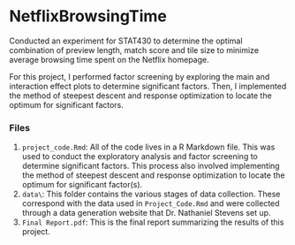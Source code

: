 # NetflixBrowsingTime
Conducted an experiment for STAT430 to determine the optimal combination of preview length, match score and tile size to minimize average browsing time spent on the Netflix homepage.

For this project, I performed factor screening by exploring the main and interaction effect plots to determine significant factors. Then, I implemented the method of steepest descent and response optimization to locate the optimum for significant factors. 

### Files
1. `project_code.Rmd`: All of the code lives in a R Markdown file. This was used to conduct the exploratory analysis and factor screening to determine significant factors. This process also involved implementing the method of steepest descent and response optimization to locate the optimum for significant factor(s). 
2. `data\`: This folder contains the various stages of data collection. These correspond with the data used in `Project_Code.Rmd` and were collected through a data generation website that Dr. Nathaniel Stevens set up.
3. `Final Report.pdf`: This is the final report summarizing the results of this project.

